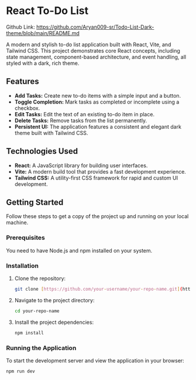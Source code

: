 # React To-Do List

Github Link: https://github.com/Aryan009-sr/Todo-List-Dark-theme/blob/main/README.md

A modern and stylish to-do list application built with React, Vite, and Tailwind CSS. This project demonstrates core React concepts, including state management, component-based architecture, and event handling, all styled with a dark, rich theme.

## Features

- **Add Tasks:** Create new to-do items with a simple input and a button.
- **Toggle Completion:** Mark tasks as completed or incomplete using a checkbox.
- **Edit Tasks:** Edit the text of an existing to-do item in place.
- **Delete Tasks:** Remove tasks from the list permanently.
- **Persistent UI:** The application features a consistent and elegant dark theme built with Tailwind CSS.

## Technologies Used

- **React:** A JavaScript library for building user interfaces.
- **Vite:** A modern build tool that provides a fast development experience.
- **Tailwind CSS:** A utility-first CSS framework for rapid and custom UI development.

## Getting Started

Follow these steps to get a copy of the project up and running on your local machine.

### Prerequisites

You need to have Node.js and npm installed on your system.

### Installation

1.  Clone the repository:
    ```bash
    git clone [https://github.com/your-username/your-repo-name.git](https://github.com/your-username/your-repo-name.git)
    ```
2.  Navigate to the project directory:
    ```bash
    cd your-repo-name
    ```
3.  Install the project dependencies:
    ```bash
    npm install
    ```

### Running the Application

To start the development server and view the application in your browser:

```bash
npm run dev
